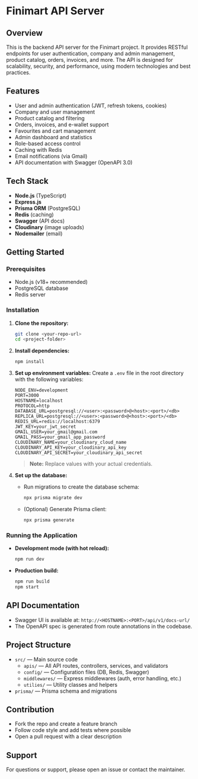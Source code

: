# Finimart API Server

## Overview
This is the backend API server for the Finimart project. It provides RESTful endpoints for user authentication, company and admin management, product catalog, orders, invoices, and more. The API is designed for scalability, security, and performance, using modern technologies and best practices.

## Features
- User and admin authentication (JWT, refresh tokens, cookies)
- Company and user management
- Product catalog and filtering
- Orders, invoices, and e-wallet support
- Favourites and cart management
- Admin dashboard and statistics
- Role-based access control
- Caching with Redis
- Email notifications (via Gmail)
- API documentation with Swagger (OpenAPI 3.0)

## Tech Stack
- **Node.js** (TypeScript)
- **Express.js**
- **Prisma ORM** (PostgreSQL)
- **Redis** (caching)
- **Swagger** (API docs)
- **Cloudinary** (image uploads)
- **Nodemailer** (email)

## Getting Started

### Prerequisites
- Node.js (v18+ recommended)
- PostgreSQL database
- Redis server

### Installation
1. **Clone the repository:**
   ```bash
   git clone <your-repo-url>
   cd <project-folder>
   ```
2. **Install dependencies:**
   ```bash
   npm install
   ```
3. **Set up environment variables:**
   Create a `.env` file in the root directory with the following variables:
   ```env
   NODE_ENV=development
   PORT=3000
   HOSTNAME=localhost
   PROTOCOL=http
   DATABASE_URL=postgresql://<user>:<password>@<host>:<port>/<db>
   REPLICA_URL=postgresql://<user>:<password>@<host>:<port>/<db>
   REDIS_URL=redis://localhost:6379
   JWT_KEY=your_jwt_secret
   GMAIL_USER=your_gmail@gmail.com
   GMAIL_PASS=your_gmail_app_password
   CLOUDINARY_NAME=your_cloudinary_cloud_name
   CLOUDINARY_API_KEY=your_cloudinary_api_key
   CLOUDINARY_API_SECRET=your_cloudinary_api_secret
   ```
   > **Note:** Replace values with your actual credentials.

4. **Set up the database:**
   - Run migrations to create the database schema:
     ```bash
     npx prisma migrate dev
     ```
   - (Optional) Generate Prisma client:
     ```bash
     npx prisma generate
     ```

### Running the Application
- **Development mode (with hot reload):**
  ```bash
  npm run dev
  ```
- **Production build:**
  ```bash
  npm run build
  npm start
  ```

## API Documentation
- Swagger UI is available at: `http://<HOSTNAME>:<PORT>/api/v1/docs-url/`
- The OpenAPI spec is generated from route annotations in the codebase.

## Project Structure
- `src/` — Main source code
  - `apis/` — All API routes, controllers, services, and validators
  - `config/` — Configuration files (DB, Redis, Swagger)
  - `middlewares/` — Express middlewares (auth, error handling, etc.)
  - `utilies/` — Utility classes and helpers
- `prisma/` — Prisma schema and migrations

## Contribution
- Fork the repo and create a feature branch
- Follow code style and add tests where possible
- Open a pull request with a clear description

## Support
For questions or support, please open an issue or contact the maintainer.
